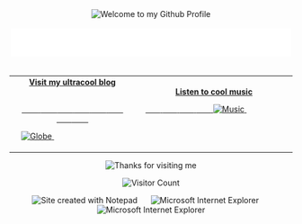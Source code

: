 <!-- "Hero" Header -->
<div align="center">
  <img src="https://github.com/yassirlaaouissi/yassirlaaouissi/blob/master/images/welcome.png?raw=true" style="max-width: 100%;" alt="Welcome to my Github Profile" />
  <br />
  <br />
  <img height="50" alt="My Name is Yassir and I like Hacking" src="https://raw.githubusercontent.com/yassirlaaouissi/yassirlaaouissi/master/images/personal_note.svg?raw=true"/>
  <br />
  <br />

</div>

<!-- Social -->
<table width="100%">
<tr>
<td align="center">
<a href="https://yassirlaaouissi.github.io">
<strong>Visit my ultracool blog </strong>
<br />
<br />

<!-- Centering something has never been easy, has it? -->
<span>&nbsp;&nbsp;&nbsp;&nbsp;&nbsp;&nbsp;&nbsp;&nbsp;</span>
  <span>&nbsp;&nbsp;&nbsp;&nbsp;&nbsp;&nbsp;&nbsp;</span> 
<span>&nbsp;&nbsp;&nbsp;&nbsp;&nbsp;&nbsp;&nbsp;</span> 
<span>&nbsp;&nbsp;&nbsp;&nbsp;&nbsp;&nbsp;&nbsp;</span> 
   <span>&nbsp;&nbsp;&nbsp;&nbsp;&nbsp;&nbsp;&nbsp;</span> 
<span>&nbsp;&nbsp;&nbsp;&nbsp;&nbsp;&nbsp;&nbsp;</span> 
<span>&nbsp;&nbsp;&nbsp;&nbsp;&nbsp;&nbsp;&nbsp;</span> 
<span>&nbsp;&nbsp;&nbsp;&nbsp;&nbsp;&nbsp;&nbsp;</span> 

<img alt="Globe" height="80" src="https://github.com/yassirlaaouissi/yassirlaaouissi/blob/master/images/globe.gif?raw=true">
</a>
<span>&nbsp;&nbsp;&nbsp;&nbsp;&nbsp;&nbsp;&nbsp;&nbsp;</span>
<span>&nbsp;&nbsp;&nbsp;&nbsp;&nbsp;&nbsp;&nbsp;&nbsp;</span>
<span>&nbsp;&nbsp;&nbsp;&nbsp;&nbsp;&nbsp;&nbsp;</span> 
<span>&nbsp;&nbsp;&nbsp;&nbsp;&nbsp;&nbsp;&nbsp;</span> 
<span>&nbsp;&nbsp;&nbsp;&nbsp;&nbsp;&nbsp;&nbsp;</span> 


</td>


<td align="center">
<a href="https://www.youtube.com/watch?v=udeEe9POI2g">
<strong>Listen to cool music</strong>
<br />

<span>&nbsp;&nbsp;&nbsp;&nbsp;&nbsp;&nbsp;&nbsp;</span> 
<span>&nbsp;&nbsp;&nbsp;&nbsp;&nbsp;&nbsp;&nbsp;</span> 
<span>&nbsp;&nbsp;&nbsp;&nbsp;&nbsp;&nbsp;&nbsp;</span> 
  <span>&nbsp;&nbsp;&nbsp;&nbsp;&nbsp;&nbsp;&nbsp;</span> 
<img height="100" alt="Music" src="images/music.gif"> 
</a>
<span>&nbsp;&nbsp;&nbsp;&nbsp;&nbsp;&nbsp;&nbsp;&nbsp;</span>
<span>&nbsp;&nbsp;&nbsp;&nbsp;&nbsp;&nbsp;&nbsp;&nbsp;</span>
<span>&nbsp;&nbsp;&nbsp;&nbsp;&nbsp;&nbsp;&nbsp;&nbsp;</span>
<span>&nbsp;&nbsp;&nbsp;&nbsp;&nbsp;&nbsp;&nbsp;&nbsp;</span>    
  <span>&nbsp;&nbsp;&nbsp;&nbsp;&nbsp;&nbsp;&nbsp;</span> 
<span>&nbsp;&nbsp;&nbsp;&nbsp;&nbsp;&nbsp;&nbsp;</span> 
<span>&nbsp;&nbsp;&nbsp;&nbsp;&nbsp;&nbsp;&nbsp;</span> 
    <span>&nbsp;&nbsp;&nbsp;&nbsp;&nbsp;&nbsp;&nbsp;</span> 
<span>&nbsp;&nbsp;&nbsp;&nbsp;&nbsp;&nbsp;&nbsp;</span> 
<span>&nbsp;&nbsp;&nbsp;&nbsp;&nbsp;&nbsp;&nbsp;</span> 
</td>
</tr>
</table>

<!-- Footer -->

<div align="center">

<img height="120" alt="Thanks for visiting me" width="100%" src="https://raw.githubusercontent.com/yassirlaaouissi/yassirlaaouissi/master/images/marquee.svg" />
<br />

![Visitor Count](https://profile-counter.glitch.me/yassirlaaouissi/count.svg)


<img src="https://raw.githubusercontent.com/yassirlaaouissi/yassirlaaouissi/master/images/notepad.gif" alt="Site created with Notepad" height="30" />
<!-- "margin-right: whatever;" -->
<span>&nbsp;&nbsp;&nbsp;&nbsp;</span>  
<img src="https://raw.githubusercontent.com/yassirlaaouissi/yassirlaaouissi/master/images/ie_logo.gif" alt="Microsoft Internet Explorer" />
<span>&nbsp;&nbsp;&nbsp;&nbsp;</span>  
<img src="https://raw.githubusercontent.com/yassirlaaouissi/yassirlaaouissi/master/images/noframes.gif" alt="Microsoft Internet Explorer" />

</div>
